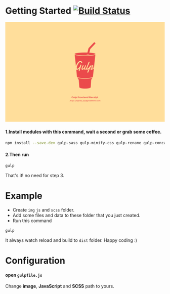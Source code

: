 # Getting Started [![Build Status](https://travis-ci.org/jir4yu/gulp-front-end.svg?branch=master)](https://travis-ci.org/jir4yu/gulp-front-end)

![Gulp FrontEnd Receipt](https://raw.githubusercontent.com/jir4yu/gulp-front-end/master/gulp-frontend.png)

#### 1.Install modules with this command, wait a second or grab some coffee.

```sh
npm install --save-dev gulp-sass gulp-minify-css gulp-rename gulp-concat gulp-uglify gulp-imagemin
```

#### 2.Then run

```sh
gulp
```

That's it! no need for step 3.

# Example

* Create `img` `js` and `scss` folder.
* Add some files and data to these folder that you just created.
* Run this command

```sh
gulp
```

It always watch reload and build to `dist` folder. Happy coding :)

# Configuration

#### open `gulpfile.js`

Change **image**, **JavaScript** and **SCSS** path to yours.